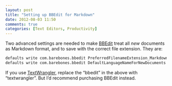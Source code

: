 ```yaml
---
layout: post
title: "Setting up BBEdit for Markdown"
date: 2012-08-03 11:50
comments: true
categories: [Text Editors, Productivity]
---
```


Two advanced settings are needed to make [BBEdit](http://www.barebones.com/products/bbedit/index.html) treat all *new* documents as Markdown format, and to save with the correct file extension. They are:

``` sh
defaults write com.barebones.bbedit PreferredFilenameExtension_Markdown -string "markdown"
defaults write com.barebones.bbedit DefaultLanguageNameForNewDocuments Markdown
```

If you use [TextWrangler](http://www.barebones.com/products/TextWrangler/), replace the “bbedit” in the above with “textwrangler”. But I’d recommend purchasing BBEdit instead.
